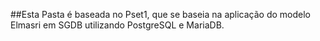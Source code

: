 ##Esta Pasta é baseada no Pset1, que se baseia na aplicação do modelo Elmasri em SGDB utilizando PostgreSQL e MariaDB.
